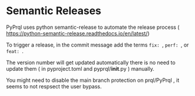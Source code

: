 # Semantic Releases 

PyPrql uses python semantic-release to automate the release process ( https://python-semantic-release.readthedocs.io/en/latest/)

To trigger a release, in the commit message add the terms `fix: `, `perf: `, or `feat: `. 

The version number will get updated automatically there is no need to update them ( in pyproject.toml and pyprql/__init__.py ) manually.

You might need to disable the main branch protection on prql/PyPrql , it seems to not respsect the user bypass.
